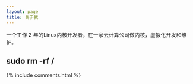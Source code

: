 ```yaml
---
layout: page
title: 关于我 
---
```


一个工作 2 年的Linux内核开发者，在一家云计算公司做内核，虚拟化开发和维护。

<h2> sudo rm -rf / </h2>  

{% include comments.html %}

